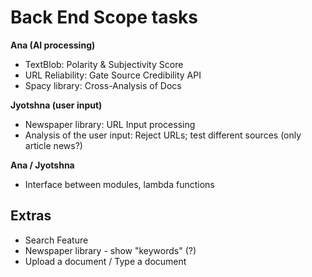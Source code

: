 # Back End Scope tasks

**Ana (AI processing)**
- TextBlob: Polarity & Subjectivity Score
- URL Reliability: Gate Source Credibility API
- Spacy library: Cross-Analysis of Docs

**Jyotshna (user input)**
- Newspaper library: URL Input processing
- Analysis of the user input: Reject URLs; test different sources (only article news?)

**Ana / Jyotshna**
- Interface between modules, lambda functions

## Extras
* Search Feature
* Newspaper library - show "keywords" (?)
* Upload a document / Type a document
